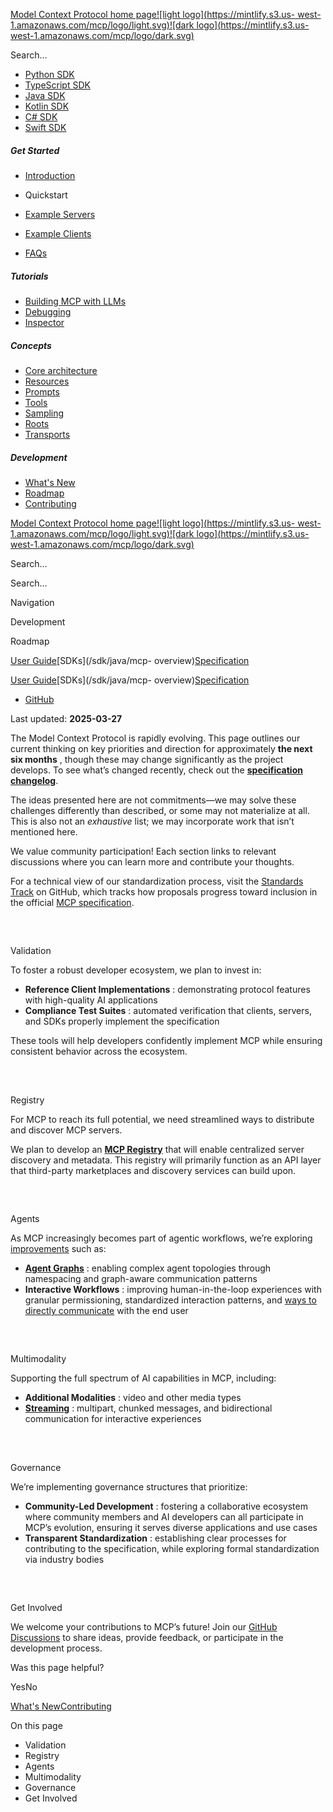 [Model Context Protocol home page![light logo](https://mintlify.s3.us-
west-1.amazonaws.com/mcp/logo/light.svg)![dark logo](https://mintlify.s3.us-
west-1.amazonaws.com/mcp/logo/dark.svg)](/)

Search...

* [Python SDK](https://github.com/modelcontextprotocol/python-sdk)
* [TypeScript SDK](https://github.com/modelcontextprotocol/typescript-sdk)
* [Java SDK](https://github.com/modelcontextprotocol/java-sdk)
* [Kotlin SDK](https://github.com/modelcontextprotocol/kotlin-sdk)
* [C# SDK](https://github.com/modelcontextprotocol/csharp-sdk)
* [Swift SDK](https://github.com/modelcontextprotocol/swift-sdk)

##### Get Started

  * [Introduction](/introduction)
  * Quickstart

  * [Example Servers](/examples)
  * [Example Clients](/clients)
  * [FAQs](/faqs)

##### Tutorials

  * [Building MCP with LLMs](/tutorials/building-mcp-with-llms)
  * [Debugging](/docs/tools/debugging)
  * [Inspector](/docs/tools/inspector)

##### Concepts

  * [Core architecture](/docs/concepts/architecture)
  * [Resources](/docs/concepts/resources)
  * [Prompts](/docs/concepts/prompts)
  * [Tools](/docs/concepts/tools)
  * [Sampling](/docs/concepts/sampling)
  * [Roots](/docs/concepts/roots)
  * [Transports](/docs/concepts/transports)

##### Development

  * [What's New](/development/updates)
  * [Roadmap](/development/roadmap)
  * [Contributing](/development/contributing)

[Model Context Protocol home page![light logo](https://mintlify.s3.us-
west-1.amazonaws.com/mcp/logo/light.svg)![dark logo](https://mintlify.s3.us-
west-1.amazonaws.com/mcp/logo/dark.svg)](/)

Search...

Search...

Navigation

Development

Roadmap

[User Guide](/introduction)[SDKs](/sdk/java/mcp-
overview)[Specification](/specification/2025-03-26)

[User Guide](/introduction)[SDKs](/sdk/java/mcp-
overview)[Specification](/specification/2025-03-26)

* [GitHub](https://github.com/modelcontextprotocol)

Last updated: **2025-03-27**

The Model Context Protocol is rapidly evolving. This page outlines our current
thinking on key priorities and direction for approximately **the next six
months** , though these may change significantly as the project develops. To
see what’s changed recently, check out the **[specification
changelog](/specification/2025-03-26/changelog)**.

The ideas presented here are not commitments—we may solve these challenges
differently than described, or some may not materialize at all. This is also
not an _exhaustive_ list; we may incorporate work that isn’t mentioned here.

We value community participation! Each section links to relevant discussions
where you can learn more and contribute your thoughts.

For a technical view of our standardization process, visit the [Standards
Track](https://github.com/orgs/modelcontextprotocol/projects/2/views/2) on
GitHub, which tracks how proposals progress toward inclusion in the official
[MCP specification](https://spec.modelcontextprotocol.io).

##

​

Validation

To foster a robust developer ecosystem, we plan to invest in:

  * **Reference Client Implementations** : demonstrating protocol features with high-quality AI applications
  * **Compliance Test Suites** : automated verification that clients, servers, and SDKs properly implement the specification

These tools will help developers confidently implement MCP while ensuring
consistent behavior across the ecosystem.

##

​

Registry

For MCP to reach its full potential, we need streamlined ways to distribute
and discover MCP servers.

We plan to develop an [**MCP
Registry**](https://github.com/orgs/modelcontextprotocol/discussions/159) that
will enable centralized server discovery and metadata. This registry will
primarily function as an API layer that third-party marketplaces and discovery
services can build upon.

##

​

Agents

As MCP increasingly becomes part of agentic workflows, we’re exploring
[improvements](https://github.com/modelcontextprotocol/specification/discussions/111)
such as:

  * **[Agent Graphs](https://github.com/modelcontextprotocol/specification/discussions/94)** : enabling complex agent topologies through namespacing and graph-aware communication patterns
  * **Interactive Workflows** : improving human-in-the-loop experiences with granular permissioning, standardized interaction patterns, and [ways to directly communicate](https://github.com/modelcontextprotocol/specification/issues/97) with the end user

##

​

Multimodality

Supporting the full spectrum of AI capabilities in MCP, including:

  * **Additional Modalities** : video and other media types
  * **[Streaming](https://github.com/modelcontextprotocol/specification/issues/117)** : multipart, chunked messages, and bidirectional communication for interactive experiences

##

​

Governance

We’re implementing governance structures that prioritize:

  * **Community-Led Development** : fostering a collaborative ecosystem where community members and AI developers can all participate in MCP’s evolution, ensuring it serves diverse applications and use cases
  * **Transparent Standardization** : establishing clear processes for contributing to the specification, while exploring formal standardization via industry bodies

##

​

Get Involved

We welcome your contributions to MCP’s future! Join our [GitHub
Discussions](https://github.com/orgs/modelcontextprotocol/discussions) to
share ideas, provide feedback, or participate in the development process.

Was this page helpful?

YesNo

[What's New](/development/updates)[Contributing](/development/contributing)

On this page

  * Validation
  * Registry
  * Agents
  * Multimodality
  * Governance
  * Get Involved

